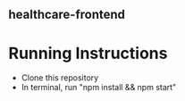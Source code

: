 ## healthcare-frontend
# Running Instructions
   - Clone this repository
   - In terminal, run "npm install && npm start"
